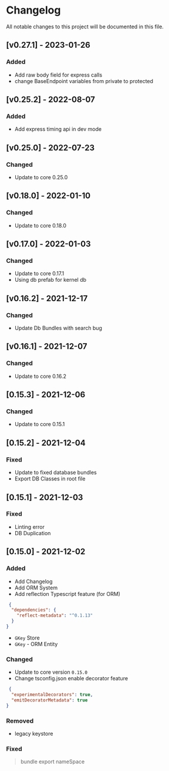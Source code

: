 # Changelog
All notable changes to this project will be documented in this file.

## [v0.27.1] - 2023-01-26
### Added
- Add raw body field for express calls 
- change BaseEndpoint variables from private to protected

## [v0.25.2] - 2022-08-07
### Added
- Add express timing api in dev mode

## [v0.25.0] - 2022-07-23
### Changed
- Update to core 0.25.0


## [v0.18.0] - 2022-01-10
### Changed
- Update to core 0.18.0 

## [v0.17.0] - 2022-01-03
### Changed
- Update to core 0.17.1
- Using db prefab for kernel db 

## [v0.16.2] - 2021-12-17

### Changed
- Update Db Bundles with search bug


## [v0.16.1] - 2021-12-07

### Changed
- Update to core 0.16.2

## [0.15.3] - 2021-12-06
### Changed
- Update to core 0.15.1 

## [0.15.2] - 2021-12-04

### Fixed
- Update to fixed database bundles
- Export DB Classes in root file

## [0.15.1] - 2021-12-03

### Fixed
- Linting error
- DB Duplication

## [0.15.0] - 2021-12-02
### Added
- Add Changelog
- Add ORM System 
- Add reflection Typescript feature (for ORM)
````json
 {
  "dependencies": {
    "reflect-metadata": "^0.1.13"
  }
}
````
- `GKey` Store 
- `GKey` - ORM Entity
### Changed
- Update to core version `0.15.0`
- Change tsconfig.json enable decorator feature 
````json
 {
  "experimentalDecorators": true,
  "emitDecoratorMetadata": true
}
````


### Removed
- legacy keystore  

### Fixed
> bundle export nameSpace 

